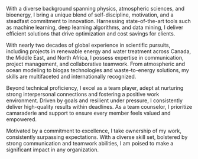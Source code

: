 With a diverse background spanning physics, atmospheric sciences, and bioenergy, I bring a unique blend of self-discipline, motivation, and a steadfast commitment to innovation. Harnessing state-of-the-art tools such as machine learning, deep learning algorithms, and data mining, I deliver efficient solutions that drive optimization and cost savings for clients.

With nearly two decades of global experience in scientific pursuits, including projects in renewable energy and water treatment across Canada, the Middle East, and North Africa, I possess expertise in communication, project management, and collaborative teamwork. From atmospheric and ocean modeling to biogas technologies and waste-to-energy solutions, my skills are multifaceted and internationally recognized.

Beyond technical proficiency, I excel as a team player, adept at nurturing strong interpersonal connections and fostering a positive work environment. Driven by goals and resilient under pressure, I consistently deliver high-quality results within deadlines. As a team counselor, I prioritize camaraderie and support to ensure every member feels valued and empowered.

Motivated by a commitment to excellence, I take ownership of my work, consistently surpassing expectations. With a diverse skill set, bolstered by strong communication and teamwork abilities, I am poised to make a significant impact in any organization.
